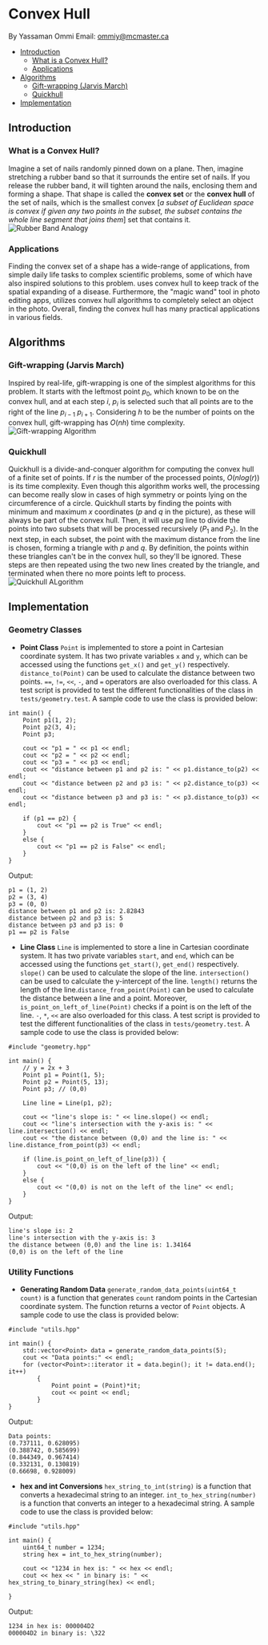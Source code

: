 
# Convex Hull

By Yassaman Ommi
Email: ommiy@mcmaster.ca

* [Introduction](#Introduction)
    * [What is a Convex Hull?](#What-is-a-Convex-Hull?)
    * [Applications](#Applications)
* [Algorithms](#Algorithms)
    * [Gift-wrapping (Jarvis March)](#Gift-wrapping-(Jarvis-March))
    * [Quickhull](#Quickhull)
* [Implementation](#Implementation)

## Introduction 
### What is a Convex Hull?

Imagine a set of nails randomly pinned down on a plane. Then, imagine stretching a rubber band so that it surrounds the entire set of nails. If you release the rubber band, it will tighten around the nails, enclosing them and forming a shape. That shape is called the **convex set** or the **convex hull** of the set of nails, which is the smallest convex [*a subset of Euclidean space is convex if given any two points in the subset, the subset contains the whole line segment that joins them*] set that contains it.
![Rubber Band Analogy](https://github.com/yassiommi/convexhull/blob/main/ch.jpg)

### Applications

Finding the convex set of a shape has a wide-range of applications, from simple daily life tasks to complex scientific problems, some of which have also inspired solutions to this problem. uses convex hull to keep track of the spatial expanding of a disease. Furthermore, the "magic wand" tool in photo editing apps, utilizes convex hull algorithms to completely select an object in the photo. Overall, finding the convex hull has many practical applications in various fields.

## Algorithms

### Gift-wrapping (Jarvis March)
Inspired by real-life, gift-wrapping is one of the simplest algorithms for this problem. It starts with the leftmost point $p_0$, which known to be on the convex hull, and at each step $i$, $p_i$ is selected such that all points are to the right of the line $p_{i-1}$ $p_{i+1}$. Considering $h$ to be the number of points on the convex hull, gift-wrapping has $O(nh)$ time complexity. 
![Gift-wrapping Algorithm](https://github.com/yassiommi/convexhull/blob/main/giftwrapping.png)

### Quickhull

Quickhull is a divide-and-conquer algorithm for computing the convex hull of a finite set of points. If $r$ is the number of the processed points, $O(nlog(r))$ is its time complexity. Even though this algorithm works well, the processing can become really slow in cases of high symmetry or points lying on the circumference of a circle. Quickhull starts by finding the points with minimum and maximum $x$ coordinates ($p$ and $q$ in the picture), as these will always be part of the convex hull. Then, it will use $pq$ line to divide the points into two subsets that will be processed recursively ($P_{1}$ and $P_2$). In the next step, in each subset, the point with the maximum distance from the line is chosen, forming a triangle with $p$ and $q$. By definition, the points within these triangles can't be in the convex hull, so they'll be ignored. These steps are then repeated using the two new lines created by the triangle, and terminated when there no more points left to process. 
![Quickhull ALgorithm](https://github.com/yassiommi/convexhull/blob/main/quickhull.png)

## Implementation

### Geometry Classes

- **Point Class**
 ```Point```  is implemented to store a point in Cartesian coordinate system. It has two private variables ```x``` and ```y```, which can be accessed using the functions ```get_x()``` and ```get_y()``` respectively. ```distance_to(Point)``` can be used to calculate the distance between two points. ```==```, ```!=```, ```<<```, ```-```, and ```=``` operators are also overloaded for this class. A test script is provided to test the different functionalities of the class in ```tests/geometry.test```. A sample code to use the class is provided below:
```
int main() {
    Point p1(1, 2);
    Point p2(3, 4);
    Point p3;
    
    cout << "p1 = " << p1 << endl;
    cout << "p2 = " << p2 << endl;
    cout << "p3 = " << p3 << endl;
    cout << "distance between p1 and p2 is: " << p1.distance_to(p2) << endl;
    cout << "distance between p2 and p3 is: " << p2.distance_to(p3) << endl;
    cout << "distance between p3 and p3 is: " << p3.distance_to(p3) << endl;
    
    if (p1 == p2) {
        cout << "p1 == p2 is True" << endl;
    }
    else {
        cout << "p1 == p2 is False" << endl;
    }
}
```
Output:
```
p1 = (1, 2)
p2 = (3, 4)
p3 = (0, 0)
distance between p1 and p2 is: 2.82843
distance between p2 and p3 is: 5
distance between p3 and p3 is: 0
p1 == p2 is False
```

- **Line Class**
```Line``` is implemented to store a line in Cartesian coordinate system. It has two private variables ```start```, and ```end```, which can be accessed using the functions ```get_start()```, ```get_end()``` respectively. ```slope()``` can be used to calculate the slope of the line. ```intersection()``` can be used to calculate the y-intercept of the line. ```length()``` returns the length of the line.```distance_from_point(Point)``` can be used to calculate the distance between a line and a point. Moreover, ```is_point_on_left_of_line(Point)``` checks if a point is on the left of the line. ```-```, ```*```, ```<<``` are also overloaded for this class. A test script is provided to test the different functionalities of the class in ```tests/geometry.test```. A sample code to use the class is provided below:
```
#include "geometry.hpp"

int main() {
    // y = 2x + 3
    Point p1 = Point(1, 5);
    Point p2 = Point(5, 13);
    Point p3; // (0,0)
    
    Line line = Line(p1, p2);
    
    cout << "line's slope is: " << line.slope() << endl;
    cout << "line's intersection with the y-axis is: " << line.intersection() << endl;
    cout << "the distance between (0,0) and the line is: " << line.distance_from_point(p3) << endl;
    
    if (line.is_point_on_left_of_line(p3)) {
        cout << "(0,0) is on the left of the line" << endl;
    }
    else {
        cout << "(0,0) is not on the left of the line" << endl;
    }
}
```
Output:
```
line's slope is: 2
line's intersection with the y-axis is: 3
the distance between (0,0) and the line is: 1.34164
(0,0) is on the left of the line
```

### Utility Functions

- **Generating Random Data**
```generate_random_data_points(uint64_t count)``` is a function that generates ```count``` random points in the Cartesian coordinate system. The function returns a vector of ```Point``` objects. A sample code to use the class is provided below:
```
#include "utils.hpp"

int main() {
    std::vector<Point> data = generate_random_data_points(5);
    cout << "Data points:" << endl;
    for (vector<Point>::iterator it = data.begin(); it != data.end(); it++)
        {
            Point point = (Point)*it;
            cout << point << endl;
        }
}
```
Output:
```
Data points:
(0.737111, 0.628095)
(0.388742, 0.585699)
(0.844349, 0.967414)
(0.332131, 0.130819)
(0.66698, 0.928009)
```

- **hex and int Conversions**
```hex_string_to_int(string)``` is a function that converts a hexadecimal string to an integer. ```int_to_hex_string(number)``` is a function that converts an integer to a hexadecimal string. A sample code to use the class is provided below:
```
#include "utils.hpp"

int main() {
    uint64_t number = 1234;
    string hex = int_to_hex_string(number);
    
    cout << "1234 in hex is: " << hex << endl;
    cout << hex << " in binary is: " << hex_string_to_binary_string(hex) << endl;
    
}
```
Output:
```
1234 in hex is: 000004D2
000004D2 in binary is: \322
```


